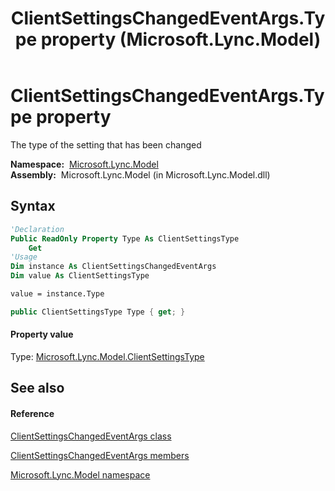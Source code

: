 ﻿---
title: ClientSettingsChangedEventArgs.Type property  (Microsoft.Lync.Model)
TOCTitle: 'Type property '
ms:assetid: P:Microsoft.Lync.Model.ClientSettingsChangedEventArgs.Type_DI_3_UC_OCS14MrefLyncWPF
ms:mtpsurl: https://msdn.microsoft.com/en-us/library/microsoft.lync.model.clientsettingschangedeventargs.type_di_3_uc_ocs14mreflyncwpf(v=office.15)
ms:contentKeyID: 48594391
ms.date: 07/28/2014
mtps_version: v=office.15
f1_keywords:
- Microsoft.Lync.Model.ClientSettingsChangedEventArgs.Type
dev_langs:
- CSharp
- JScript
- VB
- other
---

# ClientSettingsChangedEventArgs.Type property

The type of the setting that has been changed

**Namespace:**  [Microsoft.Lync.Model](microsoft-lync-model-namespace_2.md)  
**Assembly:**  Microsoft.Lync.Model (in Microsoft.Lync.Model.dll)

## Syntax

``` vb
'Declaration
Public ReadOnly Property Type As ClientSettingsType
    Get
'Usage
Dim instance As ClientSettingsChangedEventArgs
Dim value As ClientSettingsType

value = instance.Type
```

``` csharp
public ClientSettingsType Type { get; }
```

#### Property value

Type: [Microsoft.Lync.Model.ClientSettingsType](clientsettingstype-enumeration-microsoft-lync-model_2.md)  

## See also

#### Reference

[ClientSettingsChangedEventArgs class](clientsettingschangedeventargs-class-microsoft-lync-model_2.md)

[ClientSettingsChangedEventArgs members](clientsettingschangedeventargs-members-microsoft-lync-model_2.md)

[Microsoft.Lync.Model namespace](microsoft-lync-model-namespace_2.md)

